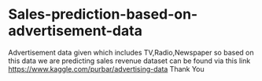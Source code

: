 # Sales-prediction-based-on-advertisement-data
Advertisement data given which includes TV,Radio,Newspaper so based on this data we are predicting sales revenue
dataset can be found via this link https://www.kaggle.com/purbar/advertising-data
Thank You
